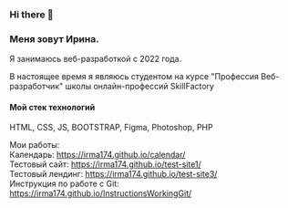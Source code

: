 ### Hi there 👋
###  Меня зовут Ирина.
 Я занимаюсь  веб-разработкой с 2022 года.

В настоящее время  я являюсь студентом на курсе "Профессия Веб-разработчик"
школы онлайн-профессий SkillFactory

#### Мой стек технологий
HTML, CSS, JS, BOOTSTRAP, Figma, Photoshop, PHP

Мои работы:   
Календарь: https://irma174.github.io/calendar/  
Тестовый сайт: https://irma174.github.io/test-site1/  
Тестовый лендинг: https://irma174.github.io/test-site3/  
Инструкция по работе с Git: https://irma174.github.io/InstructionsWorkingGit/  

